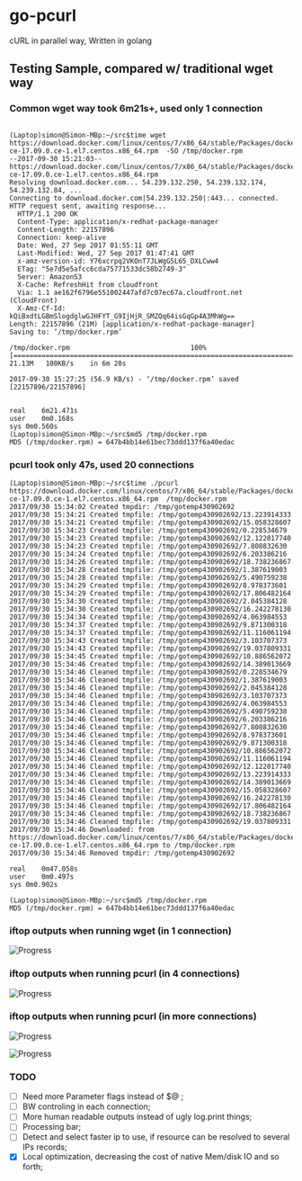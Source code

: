 # go-pcurl
cURL in parallel way, Written in golang

## Testing Sample, compared w/ traditional wget way

### Common wget way took 6m21s+, used only 1 connection

```

(Laptop)simon@Simon-MBp:~/src$time wget https://download.docker.com/linux/centos/7/x86_64/stable/Packages/docker-ce-17.09.0.ce-1.el7.centos.x86_64.rpm  -SO /tmp/docker.rpm
--2017-09-30 15:21:03--  https://download.docker.com/linux/centos/7/x86_64/stable/Packages/docker-ce-17.09.0.ce-1.el7.centos.x86_64.rpm
Resolving download.docker.com... 54.239.132.250, 54.239.132.174, 54.239.132.84, ...
Connecting to download.docker.com|54.239.132.250|:443... connected.
HTTP request sent, awaiting response...
  HTTP/1.1 200 OK
  Content-Type: application/x-redhat-package-manager
  Content-Length: 22157896
  Connection: keep-alive
  Date: Wed, 27 Sep 2017 01:55:11 GMT
  Last-Modified: Wed, 27 Sep 2017 01:47:41 GMT
  x-amz-version-id: Y76xcrpq2VKOnT7JLWgG5L65_DXLCww4
  ETag: "5e7d5e5afcc6cda75771533dc58b2749-3"
  Server: AmazonS3
  X-Cache: RefreshHit from cloudfront
  Via: 1.1 ae162f6796e551002447afd7c07ec67a.cloudfront.net (CloudFront)
  X-Amz-Cf-Id: kQiBxdtLGBmSlogdglwGJHFYT_G9IjHjR_SMZQq64isGqGp4A3MhWg==
Length: 22157896 (21M) [application/x-redhat-package-manager]
Saving to: ‘/tmp/docker.rpm’

/tmp/docker.rpm                              100%[=============================================================================================>]  21.13M   100KB/s    in 6m 20s

2017-09-30 15:27:25 (56.9 KB/s) - ‘/tmp/docker.rpm’ saved [22157896/22157896]


real	6m21.471s
user	0m0.168s
sys	0m0.560s
(Laptop)simon@Simon-MBp:~/src$md5 /tmp/docker.rpm
MD5 (/tmp/docker.rpm) = 647b4bb14e61bec73ddd137f6a40edac

```

### pcurl took only 47s,  used 20 connections

```
(Laptop)simon@Simon-MBp:~/src$time ./pcurl https://download.docker.com/linux/centos/7/x86_64/stable/Packages/docker-ce-17.09.0.ce-1.el7.centos.x86_64.rpm  /tmp/docker.rpm
2017/09/30 15:34:02 Created tmpdir: /tmp/gotemp430902692
2017/09/30 15:34:21 Created tmpfile: /tmp/gotemp430902692/13.223914333
2017/09/30 15:34:21 Created tmpfile: /tmp/gotemp430902692/15.058328607
2017/09/30 15:34:23 Created tmpfile: /tmp/gotemp430902692/0.228534679
2017/09/30 15:34:23 Created tmpfile: /tmp/gotemp430902692/12.122017740
2017/09/30 15:34:23 Created tmpfile: /tmp/gotemp430902692/7.808832630
2017/09/30 15:34:24 Created tmpfile: /tmp/gotemp430902692/6.203386216
2017/09/30 15:34:26 Created tmpfile: /tmp/gotemp430902692/18.738236867
2017/09/30 15:34:28 Created tmpfile: /tmp/gotemp430902692/1.387619003
2017/09/30 15:34:28 Created tmpfile: /tmp/gotemp430902692/5.490759238
2017/09/30 15:34:29 Created tmpfile: /tmp/gotemp430902692/8.978373601
2017/09/30 15:34:29 Created tmpfile: /tmp/gotemp430902692/17.806482164
2017/09/30 15:34:30 Created tmpfile: /tmp/gotemp430902692/2.045384128
2017/09/30 15:34:30 Created tmpfile: /tmp/gotemp430902692/16.242278130
2017/09/30 15:34:34 Created tmpfile: /tmp/gotemp430902692/4.063984553
2017/09/30 15:34:37 Created tmpfile: /tmp/gotemp430902692/9.871300318
2017/09/30 15:34:37 Created tmpfile: /tmp/gotemp430902692/11.116061194
2017/09/30 15:34:43 Created tmpfile: /tmp/gotemp430902692/3.103707373
2017/09/30 15:34:43 Created tmpfile: /tmp/gotemp430902692/19.037809331
2017/09/30 15:34:45 Created tmpfile: /tmp/gotemp430902692/10.886562072
2017/09/30 15:34:46 Created tmpfile: /tmp/gotemp430902692/14.389013669
2017/09/30 15:34:46 Cleaned tmpfile: /tmp/gotemp430902692/0.228534679
2017/09/30 15:34:46 Cleaned tmpfile: /tmp/gotemp430902692/1.387619003
2017/09/30 15:34:46 Cleaned tmpfile: /tmp/gotemp430902692/2.045384128
2017/09/30 15:34:46 Cleaned tmpfile: /tmp/gotemp430902692/3.103707373
2017/09/30 15:34:46 Cleaned tmpfile: /tmp/gotemp430902692/4.063984553
2017/09/30 15:34:46 Cleaned tmpfile: /tmp/gotemp430902692/5.490759238
2017/09/30 15:34:46 Cleaned tmpfile: /tmp/gotemp430902692/6.203386216
2017/09/30 15:34:46 Cleaned tmpfile: /tmp/gotemp430902692/7.808832630
2017/09/30 15:34:46 Cleaned tmpfile: /tmp/gotemp430902692/8.978373601
2017/09/30 15:34:46 Cleaned tmpfile: /tmp/gotemp430902692/9.871300318
2017/09/30 15:34:46 Cleaned tmpfile: /tmp/gotemp430902692/10.886562072
2017/09/30 15:34:46 Cleaned tmpfile: /tmp/gotemp430902692/11.116061194
2017/09/30 15:34:46 Cleaned tmpfile: /tmp/gotemp430902692/12.122017740
2017/09/30 15:34:46 Cleaned tmpfile: /tmp/gotemp430902692/13.223914333
2017/09/30 15:34:46 Cleaned tmpfile: /tmp/gotemp430902692/14.389013669
2017/09/30 15:34:46 Cleaned tmpfile: /tmp/gotemp430902692/15.058328607
2017/09/30 15:34:46 Cleaned tmpfile: /tmp/gotemp430902692/16.242278130
2017/09/30 15:34:46 Cleaned tmpfile: /tmp/gotemp430902692/17.806482164
2017/09/30 15:34:46 Cleaned tmpfile: /tmp/gotemp430902692/18.738236867
2017/09/30 15:34:46 Cleaned tmpfile: /tmp/gotemp430902692/19.037809331
2017/09/30 15:34:46 Downloaded: from https://download.docker.com/linux/centos/7/x86_64/stable/Packages/docker-ce-17.09.0.ce-1.el7.centos.x86_64.rpm to /tmp/docker.rpm
2017/09/30 15:34:46 Removed tmpdir: /tmp/gotemp430902692

real	0m47.058s
user	0m0.497s
sys	0m0.902s

(Laptop)simon@Simon-MBp:~/src$md5 /tmp/docker.rpm
MD5 (/tmp/docker.rpm) = 647b4bb14e61bec73ddd137f6a40edac
```

### iftop outputs when running wget (in 1 connection)

![Progress](https://github.com/thimoonxy/go-pcurl/blob/master/misc/img2.png)

### iftop outputs when running pcurl (in 4 connections)

![Progress](https://github.com/thimoonxy/go-pcurl/blob/master/misc/img1.png)

### iftop outputs when running pcurl (in more connections)

![Progress](https://github.com/thimoonxy/go-pcurl/blob/master/misc/img3.png)

![Progress](https://github.com/thimoonxy/go-pcurl/blob/master/misc/img4.png)


### TODO

- [ ] Need more Parameter flags instead of $@ ;
- [ ] BW controling in each connection;
- [ ] More human readable outputs instead of ugly log.print things;
- [ ] Processing bar;
- [ ] Detect and select faster ip to use, if resource can be resolved to several IPs records;
- [x] Local optimization, decreasing the cost of native Mem/disk IO and so forth; 